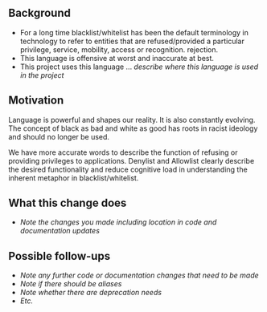 ## Background
* For a long time blacklist/whitelist has been the default terminology in technology to refer to entities that are refused/provided a particular privilege, service, mobility, access or recognition. 
rejection.
* This language is offensive at worst and inaccurate at best.
* This project uses this language ... _describe where this language is used in the project_

## Motivation
Language is powerful and shapes our reality. It is also constantly evolving. The concept of black as bad and white as good has roots in racist ideology and should no longer be used.

We have more accurate words to describe the function of refusing or providing privileges to applications. Denylist and Allowlist clearly describe the desired functionality and reduce cognitive load in understanding the inherent metaphor in blacklist/whitelist.

## What this change does
* _Note the changes you made including location in code and documentation updates_ 

## Possible follow-ups
* _Note any further code or documentation changes that need to be made_
* _Note if there should be aliases_
* _Note whether there are deprecation needs_
* _Etc._
